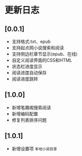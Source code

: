 # 更新日志

## [0.0.1]

- 支持格式:txt、epub
- 支持起点网小说搜索和阅读
- 支持侧边栏章节显示(epub、在线)
- 自定义阅读界面的CSS和HTML
- 状态栏进度显示
- 阅读进度自动保存
- 阅读进度跳转

## [1.0.0]

- 新增笔趣阁搜索阅读
- 新增编码配置
- 修复列表排序问题

## [1.0.1]

- 新增设置项 `本地小说目录`